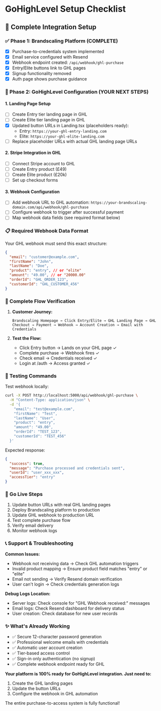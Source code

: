 # GoHighLevel Setup Checklist

## 🎯 Complete Integration Setup

### ✅ Phase 1: Brandscaling Platform (COMPLETE)
- [x] Purchase-to-credentials system implemented
- [x] Email service configured with Resend
- [x] Webhook endpoint created: `/api/webhook/ghl-purchase`
- [x] Entry/Elite buttons link to GHL pages
- [x] Signup functionality removed
- [x] Auth page shows purchase guidance

### 🔧 Phase 2: GoHighLevel Configuration (YOUR NEXT STEPS)

#### 1. Landing Page Setup
- [ ] Create Entry tier landing page in GHL
- [ ] Create Elite tier landing page in GHL  
- [x] Updated button URLs in Landing.tsx (placeholders ready):
  - Entry: `https://your-ghl-entry-landing.com`
  - Elite: `https://your-ghl-elite-landing.com`
- [ ] Replace placeholder URLs with actual GHL landing page URLs

#### 2. Stripe Integration in GHL
- [ ] Connect Stripe account to GHL
- [ ] Create Entry product (£49)
- [ ] Create Elite product (£20k)
- [ ] Set up checkout forms

#### 3. Webhook Configuration
- [ ] Add webhook URL to GHL automation: `https://your-brandscaling-domain.com/api/webhook/ghl-purchase`
- [ ] Configure webhook to trigger after successful payment
- [ ] Map webhook data fields (see required format below)

### 📋 Required Webhook Data Format

Your GHL webhook must send this exact structure:

```json
{
  "email": "customer@example.com",
  "firstName": "John", 
  "lastName": "Doe",
  "product": "entry", // or "elite"
  "amount": "49.00", // or "20000.00"
  "orderId": "GHL_ORDER_123",
  "customerId": "GHL_CUSTOMER_456"
}
```

### 🔄 Complete Flow Verification

1. **Customer Journey:**
   ```
   Brandscaling Homepage → Click Entry/Elite → GHL Landing Page → GHL Checkout → Payment → Webhook → Account Creation → Email with Credentials
   ```

2. **Test the Flow:**
   - Click Entry button → Lands on your GHL page ✓
   - Complete purchase → Webhook fires ✓
   - Check email → Credentials received ✓
   - Login at /auth → Access granted ✓

### 🧪 Testing Commands

Test webhook locally:
```bash
curl -X POST http://localhost:5000/api/webhook/ghl-purchase \
  -H "Content-Type: application/json" \
  -d '{
    "email": "test@example.com",
    "firstName": "Test",
    "lastName": "User", 
    "product": "entry",
    "amount": "49.00",
    "orderId": "TEST_123",
    "customerId": "TEST_456"
  }'
```

Expected response:
```json
{
  "success": true,
  "message": "Purchase processed and credentials sent",
  "userId": "user_xxx_xxx",
  "accessTier": "entry"
}
```

### 🚀 Go Live Steps

1. Update button URLs with real GHL landing pages
2. Deploy Brandscaling platform to production
3. Update GHL webhook to production URL
4. Test complete purchase flow
5. Verify email delivery
6. Monitor webhook logs

### 📞 Support & Troubleshooting

**Common Issues:**
- Webhook not receiving data → Check GHL automation triggers
- Invalid product mapping → Ensure product field matches "entry" or "elite"
- Email not sending → Verify Resend domain verification
- User can't login → Check credentials generation logs

**Debug Logs Location:**
- Server logs: Check console for "GHL Webhook received:" messages
- Email logs: Check Resend dashboard for delivery status
- User creation: Check database for new user records

### ✨ What's Already Working

- ✅ Secure 12-character password generation
- ✅ Professional welcome emails with credentials
- ✅ Automatic user account creation
- ✅ Tier-based access control
- ✅ Sign-in only authentication (no signup)
- ✅ Complete webhook endpoint ready for GHL

**Your platform is 100% ready for GoHighLevel integration. Just need to:**
1. Create the GHL landing pages
2. Update the button URLs
3. Configure the webhook in GHL automation

The entire purchase-to-access system is fully functional!